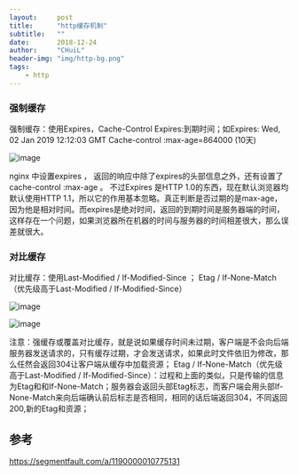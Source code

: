```yaml
---
layout:     post
title:      "http缓存机制"
subtitle:   ""
date:       2018-12-24
author:     "CHuiL"
header-img: "img/http-bg.png"
tags:
    - http
---
```


### 强制缓存

强制缓存：使用Expires，Cache-Control
Expires:到期时间；如Expires:  Wed, 02 Jan 2019 12:12:03 GMT
Cache-control :max-age=864000 (10天)

![image](/chuil/img/http/19-08-25-1.png)


nginx 中设置expires ， 返回的响应中除了expires的头部信息之外，还有设置了cache-control :max-age 。
不过Expires 是HTTP 1.0的东西，现在默认浏览器均默认使用HTTP 1.1，所以它的作用基本忽略。真正判断是否过期的是max-age，因为他是相对时间。而expires是绝对时间，返回的到期时间是服务器端的时间，这样存在一个问题，如果浏览器所在机器的时间与服务器的时间相差很大，那么误差就很大。


### 对比缓存
对比缓存：使用Last-Modified / If-Modified-Since  ； Etag / If-None-Match（优先级高于Last-Modified / If-Modified-Since）


![image](/chuil/img/http/19-08-25-2.png)

![image](/chuil/img/http/19-08-25-3.png)

注意：强缓存或覆盖对比缓存，就是说如果缓存时间未过期，客户端是不会向后端服务器发送请求的，只有缓存过期，才会发送请求，如果此时文件依旧为修改，那么任然会返回304让客户端从缓存中加载资源；
Etag / If-None-Match（优先级高于Last-Modified / If-Modified-Since）：过程和上面的类似，只是传输的信息为Etag和和If-None-Match；服务器会返回头部Etag标志，而客户端会用头部If-None-Match来向后端确认前后标志是否相同，相同的话后端返回304，不同返回200,新的Etag和资源；




## 参考

https://segmentfault.com/a/1190000010775131 